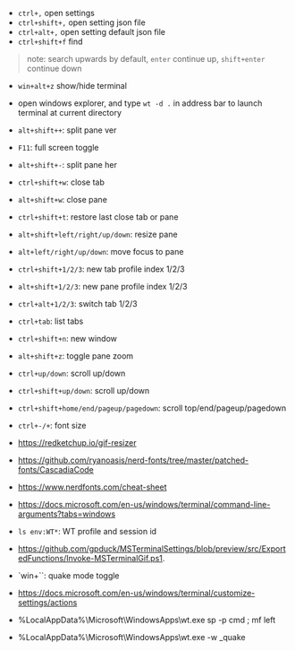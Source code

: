 * `ctrl+,` open settings
* `ctrl+shift+,` open setting json file
* `ctrl+alt+,` open setting default json file
* `ctrl+shift+f` find 
> note: search upwards by default, `enter` continue up, `shift+enter` continue down
* `win+alt+z` show/hide terminal
* open windows explorer, and type `wt -d .` in address bar to launch terminal at current directory
* `alt+shift++`: split pane ver
* `F11`: full screen toggle
* `alt+shift+-`: split pane her
* `ctrl+shift+w`: close tab
* `alt+shift+w`: close pane
* `ctrl+shift+t`: restore last close tab or pane
* `alt+shift+left/right/up/down`: resize pane
* `alt+left/right/up/down`: move focus to pane
* `ctrl+shift+1/2/3`: new tab profile index 1/2/3
* `alt+shift+1/2/3`: new pane profile index 1/2/3
* `ctrl+alt+1/2/3`: switch tab 1/2/3
* `ctrl+tab`: list tabs
* `ctrl+shift+n`: new window
* `alt+shift+z`: toggle pane zoom
* `ctrl+up/down`: scroll up/down
* `ctrl+shift+up/down`: scroll up/down
* `ctrl+shift+home/end/pageup/pagedown`: scroll top/end/pageup/pagedown
* `ctrl+-/+`: font size

* https://redketchup.io/gif-resizer
* https://github.com/ryanoasis/nerd-fonts/tree/master/patched-fonts/CascadiaCode
* https://www.nerdfonts.com/cheat-sheet
* https://docs.microsoft.com/en-us/windows/terminal/command-line-arguments?tabs=windows
* `ls env:WT*`: WT profile and session id
* https://github.com/gpduck/MSTerminalSettings/blob/preview/src/ExportedFunctions/Invoke-MSTerminalGif.ps1.
* `win+``: quake mode toggle
* https://docs.microsoft.com/en-us/windows/terminal/customize-settings/actions
* %LocalAppData%\Microsoft\WindowsApps\wt.exe sp -p cmd ;  mf left
* %LocalAppData%\Microsoft\WindowsApps\wt.exe -w _quake